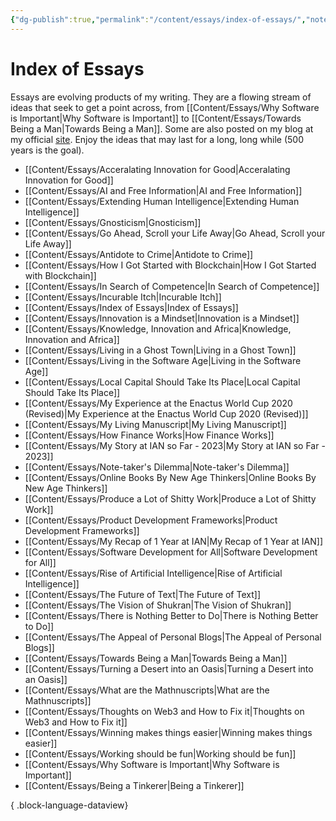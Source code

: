 ```yaml
---
{"dg-publish":true,"permalink":"/content/essays/index-of-essays/","noteIcon":""}
---
```


# Index of Essays

Essays are evolving products of my writing. They are a flowing stream of ideas that seek to get a point across, from [[Content/Essays/Why Software is Important\|Why Software is Important]] to [[Content/Essays/Towards Being a Man\|Towards Being a Man]]. Some are also posted on my blog at my official [site](https://mwaweru.com). Enjoy the ideas that may last for a long, long while (500 years is the goal).
- [[Content/Essays/Acceralating Innovation for Good\|Acceralating Innovation for Good]]
- [[Content/Essays/AI and Free Information\|AI and Free Information]]
- [[Content/Essays/Extending Human Intelligence\|Extending Human Intelligence]]
- [[Content/Essays/Gnosticism\|Gnosticism]]
- [[Content/Essays/Go Ahead, Scroll your Life Away\|Go Ahead, Scroll your Life Away]]
- [[Content/Essays/Antidote to Crime\|Antidote to Crime]]
- [[Content/Essays/How I Got Started with Blockchain\|How I Got Started with Blockchain]]
- [[Content/Essays/In Search of Competence\|In Search of Competence]]
- [[Content/Essays/Incurable Itch\|Incurable Itch]]
- [[Content/Essays/Index of Essays\|Index of Essays]]
- [[Content/Essays/Innovation is a Mindset\|Innovation is a Mindset]]
- [[Content/Essays/Knowledge, Innovation and Africa\|Knowledge, Innovation and Africa]]
- [[Content/Essays/Living in a Ghost Town\|Living in a Ghost Town]]
- [[Content/Essays/Living in the Software Age\|Living in the Software Age]]
- [[Content/Essays/Local Capital Should Take Its Place\|Local Capital Should Take Its Place]]
- [[Content/Essays/My Experience at the Enactus World Cup 2020 (Revised)\|My Experience at the Enactus World Cup 2020 (Revised)]]
- [[Content/Essays/My Living Manuscript\|My Living Manuscript]]
- [[Content/Essays/How Finance Works\|How Finance Works]]
- [[Content/Essays/My Story at IAN so Far - 2023\|My Story at IAN so Far - 2023]]
- [[Content/Essays/Note-taker's Dilemma\|Note-taker's Dilemma]]
- [[Content/Essays/Online Books By New Age Thinkers\|Online Books By New Age Thinkers]]
- [[Content/Essays/Produce a Lot of Shitty Work\|Produce a Lot of Shitty Work]]
- [[Content/Essays/Product Development Frameworks\|Product Development Frameworks]]
- [[Content/Essays/My Recap of 1 Year at IAN\|My Recap of 1 Year at IAN]]
- [[Content/Essays/Software Development for All\|Software Development for All]]
- [[Content/Essays/Rise of Artificial Intelligence\|Rise of Artificial Intelligence]]
- [[Content/Essays/The Future of Text\|The Future of Text]]
- [[Content/Essays/The Vision of Shukran\|The Vision of Shukran]]
- [[Content/Essays/There is Nothing Better to Do\|There is Nothing Better to Do]]
- [[Content/Essays/The Appeal of Personal Blogs\|The Appeal of Personal Blogs]]
- [[Content/Essays/Towards Being a Man\|Towards Being a Man]]
- [[Content/Essays/Turning a Desert into an Oasis\|Turning a Desert into an Oasis]]
- [[Content/Essays/What are the Mathnuscripts\|What are the Mathnuscripts]]
- [[Content/Essays/Thoughts on Web3 and How to Fix it\|Thoughts on Web3 and How to Fix it]]
- [[Content/Essays/Winning makes things easier\|Winning makes things easier]]
- [[Content/Essays/Working should be fun\|Working should be fun]]
- [[Content/Essays/Why Software is Important\|Why Software is Important]]
- [[Content/Essays/Being a Tinkerer\|Being a Tinkerer]]

{ .block-language-dataview}


